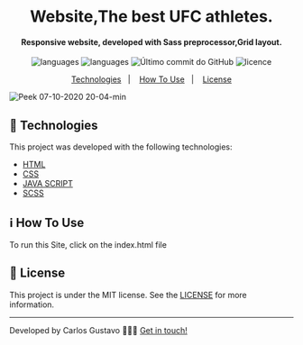 <h1 align="center">
  Website,The best UFC athletes.
</h1>

<h4 align="center">
Responsive website, developed with Sass preprocessor,Grid layout.
</h4>
<p align="center">
  <img alt="languages" src="https://img.shields.io/github/languages/top/carlosgustavo/sass-website">
  <img alt="languages" src="https://img.shields.io/github/languages/count/carlosgustavo/sass-website">
  <img alt="Último commit do GitHub" src="https://img.shields.io/github/last-commit/carlosgustavo/sass-website">
  <img alt="licence" src="https://img.shields.io/github/license/carlosgustavo/sass-website">
</p>
<p align="center">
  <a href="#rocket-technologies"">Technologies</a>&nbsp;&nbsp;&nbsp;|&nbsp;&nbsp;&nbsp;
  <a href="#information_source-how-to-use">How To Use</a>&nbsp;&nbsp;&nbsp;|&nbsp;&nbsp;&nbsp;
  <a href="#memo-license">License</a>
</p>          
                         
![Peek 07-10-2020 20-04-min](https://user-images.githubusercontent.com/53797220/95397114-c9691f80-08d8-11eb-9293-bf2949a30ed3.gif)

## :rocket: Technologies

This project was developed with the following technologies:

-  [HTML](https://www.w3schools.com/html/)
-  [CSS](https://www.w3schools.com/css/)
-  [JAVA SCRIPT](https://www.javascript.com/)
-  [SCSS](https://sass-lang.com/)

## :information_source: How To Use

To run this Site, click on the index.html file

## :memo: License
This project is under the MIT license. See the [LICENSE](https://github.com/carlosgustavo/css-site-register-boxmodal/blob/master/LICENSE) for more information.

---

Developed by Carlos Gustavo 👨🏻‍💻️ [Get in touch!](https://www.linkedin.com/in/carlos-gustavo-a71757190/)                         
